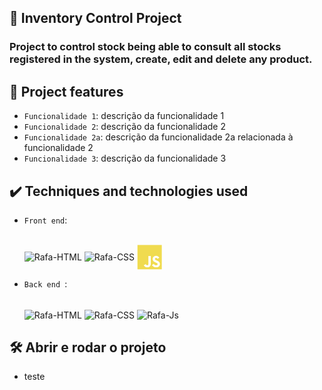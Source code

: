 ## 📁 Inventory Control Project

<h3>Project to control stock being able to
consult all stocks registered in the system, create, edit and delete any product.</h3>

## :hammer: Project features

- `Funcionalidade 1`: descrição da funcionalidade 1
- `Funcionalidade 2`: descrição da funcionalidade 2
- `Funcionalidade 2a`: descrição da funcionalidade 2a relacionada à funcionalidade 2
- `Funcionalidade 3`: descrição da funcionalidade 3

## ✔️ Techniques and technologies used

- `Front end`: 


  <div style="display: inline_block"><br>
  <img align="center" alt="Rafa-HTML" height="40" width="40" src="https://upload.wikimedia.org/wikipedia/commons/thumb/a/a7/React-icon.svg/2300px-React-icon.svg.png">
  <img align="center" alt="Rafa-CSS" height="40" width="40" src="https://v4.material-ui.com/static/logo.png">
  <img align="center" alt="Rafa-Js" height="40" width="40" src="https://raw.githubusercontent.com/devicons/devicon/master/icons/javascript/javascript-plain.svg">
</div>

- `Back end `:

 
   <div style="display: inline_block"><br>

    <img align="center" alt="Rafa-HTML" height="40" width="40" src="https://cdn.iconscout.com/icon/free/png-256/node-js-1174925.png">
  <img align="center" alt="Rafa-CSS" height="40" width="40" src="https://www.docker.com/wp-content/uploads/2022/03/Moby-logo.png">
  <img align="center" alt="Rafa-Js" height="40" width="40" src="https://user-images.githubusercontent.com/24623425/36042969-f87531d4-0d8a-11e8-9dee-e87ab8c6a9e3.png">
</div>

## 🛠️ Abrir e rodar o projeto
<ul>
  <li>teste</li
 </ul>

